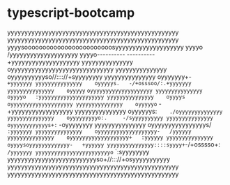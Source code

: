 # typescript-bootcamp

yyyyyyyyyyyyyyyyyyyyyyyyyyyyyyyyyyyyyyyyyyyyyyyyyy
yyyyyyyyyyyyyyyyyyyyyyyyyyyyyyyyyyyyyyyyyyyyyyyyyy
yyyysoooooooooooooooooooooooosyyyyyyyyyyyyyyyyyyyy
yyyyo                        /yyyyyyyyyyyyyyyyyyyy
yyyyo----------    ----------+yyyyyyyyyyyyyyyyyyyy
yyyyyyyyyyyyyyy    oyyyyyyyyyyyyyyyyyyyyyyyyyyyyyy
yyyyyyyyyyyyyyy    oyyyyyyyyyyso//:::://+syyyyyyyy
yyyyyyyyyyyyyyy    oyyyyyyy+-`            +yyyyyyy
yyyyyyyyyyyyyyy    oyyyyys.   -/+osssoo/:.+yyyyyyy
yyyyyyyyyyyyyyy    oyyyyy`  `oyyyyyyyyyyyyyyyyyyyy
yyyyyyyyyyyyyyy    oyyyyo   :yyyyyyyyyyyyyyyyyyyyy
yyyyyyyyyyyyyyy    oyyyys`  `oyyyyyyyyyyyyyyyyyyyy
yyyyyyyyyyyyyyy    oyyyyyo`   -+yyyyyyyyyyyyyyyyyy
yyyyyyyyyyyyyyy    oyyyyyys:`    ./oyyyyyyyyyyyyyy
yyyyyyyyyyyyyyy    oyyyyyyyyyo:.     -/syyyyyyyyyy
yyyyyyyyyyyyyyy    oyyyyyyyyyyyys+:`    -oyyyyyyyy
yyyyyyyyyyyyyyy    oyyyyyyyyyyyyyyyys/`   :yyyyyyy
yyyyyyyyyyyyyyy    oyyyyyyyyyyyyyyyyyyy-   /yyyyyy
yyyyyyyyyyyyyyy    oyyyyyyyyyyyyyyyyyyy+   :yyyyyy
yyyyyyyyyyyyyyy    oyyyysoyyyyyyyyyyyyy-   +yyyyyy
yyyyyyyyyyyyyyy::::syyyy+ `-/+osssso+:`   /yyyyyyy
yyyyyyyyyyyyyyyyyyyyyyyyo`             `:syyyyyyyy
yyyyyyyyyyyyyyyyyyyyyyyyyyso+//::://+osyyyyyyyyyyy
yyyyyyyyyyyyyyyyyyyyyyyyyyyyyyyyyyyyyyyyyyyyyyyyyy
yyyyyyyyyyyyyyyyyyyyyyyyyyyyyyyyyyyyyyyyyyyyyyyyyy